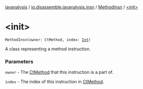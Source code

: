 [javanalysis](../../index.md) / [io.disassemble.javanalysis.insn](../index.md) / [MethodInsn](index.md) / [&lt;init&gt;](./-init-.md)

# &lt;init&gt;

`MethodInsn(owner: CtMethod, index: `[`Int`](https://kotlinlang.org/api/latest/jvm/stdlib/kotlin/-int/index.html)`)`

A class representing a method instruction.

### Parameters

`owner` - The [CtMethod](#) that this instruction is a part of.

`index` - The index of this instruction in [CtMethod](#).